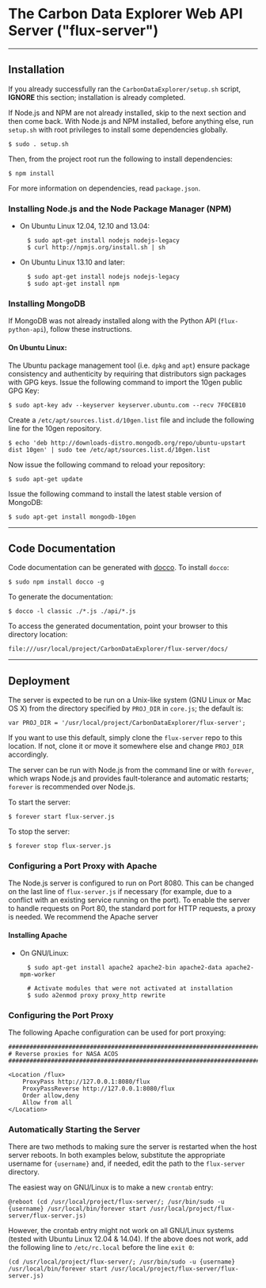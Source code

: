 The Carbon Data Explorer Web API Server ("flux-server")
=======================================================

* * * * * * * * * * * * * * * * * * * * * * * * * * * * * * * * * * * * * * * *

Installation
---------------------------------

If you already successfully ran the `CarbonDataExplorer/setup.sh` script,
**IGNORE** this section; installation is already completed.

If Node.js and NPM are not already installed, skip to the next section and then come back.
With Node.js and NPM installed, before anything else, run `setup.sh` with root privileges to install some dependencies globally.

    $ sudo . setup.sh

Then, from the project root run the following to install dependencies:

    $ npm install

For more information on dependencies, read `package.json`.


### Installing Node.js and the Node Package Manager (NPM)

* On Ubuntu Linux 12.04, 12.10 and 13.04:

        $ sudo apt-get install nodejs nodejs-legacy
        $ curl http://npmjs.org/install.sh | sh

* On Ubuntu Linux 13.10 and later:

        $ sudo apt-get install nodejs nodejs-legacy
        $ sudo apt-get install npm


### Installing MongoDB

If MongoDB was not already installed along with the Python API (`flux-python-api`), follow these instructions.

#### On Ubuntu Linux:

The Ubuntu package management tool (i.e. `dpkg` and `apt`) ensure package consistency and authenticity by requiring that distributors sign packages with GPG keys. Issue the following command to import the 10gen public GPG Key:

    $ sudo apt-key adv --keyserver keyserver.ubuntu.com --recv 7F0CEB10

Create a `/etc/apt/sources.list.d/10gen.list` file and include the following line for the 10gen repository.

    $ echo 'deb http://downloads-distro.mongodb.org/repo/ubuntu-upstart dist 10gen' | sudo tee /etc/apt/sources.list.d/10gen.list

Now issue the following command to reload your repository:

    $ sudo apt-get update

Issue the following command to install the latest stable version of MongoDB:

    $ sudo apt-get install mongodb-10gen


* * * * * * * * * * * * * * * * * * * * * * * * * * * * * * * * * * * * * * *

Code Documentation
---------------------------------

Code documentation can be generated with [docco](http://jashkenas.github.io/docco/). To install `docco`:

    $ sudo npm install docco -g

To generate the documentation:

    $ docco -l classic ./*.js ./api/*.js

To access the generated documentation, point your browser to this directory location:

    file:///usr/local/project/CarbonDataExplorer/flux-server/docs/


* * * * * * * * * * * * * * * * * * * * * * * * * * * * * * * * * * * * * * *

Deployment
---------------------------------

The server is expected to be run on a Unix-like system (GNU Linux or Mac OS X) from the directory specified by `PROJ_DIR` in `core.js`; the default is:

    var PROJ_DIR = '/usr/local/project/CarbonDataExplorer/flux-server';

If you want to use this default, simply clone the `flux-server` repo to this location.
If not, clone it or move it somewhere else and change `PROJ_DIR` accordingly.

The server can be run with Node.js from the command line or with `forever`, which wraps Node.js and provides fault-tolerance and automatic restarts; `forever` is recommended over Node.js.

To start the server:

    $ forever start flux-server.js

To stop the server:

    $ forever stop flux-server.js


### Configuring a Port Proxy with Apache

The Node.js server is configured to run on Port 8080.
This can be changed on the last line of `flux-server.js` if necessary (for example, due to a conflict with an existing service running on the port).
To enable the server to handle requests on Port 80, the standard port for HTTP requests, a proxy is needed.
We recommend the Apache server

#### Installing Apache

* On GNU/Linux:

        $ sudo apt-get install apache2 apache2-bin apache2-data apache2-mpm-worker

        # Activate modules that were not activated at installation
        $ sudo a2enmod proxy proxy_http rewrite

### Configuring the Port Proxy

The following Apache configuration can be used for port proxying:

    ############################################################################
    # Reverse proxies for NASA ACOS
    ############################################################################

    <Location /flux>
        ProxyPass http://127.0.0.1:8080/flux
        ProxyPassReverse http://127.0.0.1:8080/flux
        Order allow,deny
        Allow from all
    </Location>

### Automatically Starting the Server

There are two methods to making sure the server is restarted when the host server reboots.
In both examples below, substitute the appropriate username for `{username}` and, if needed, edit the path to the `flux-server` directory.

The easiest way on GNU/Linux is to make a new `crontab` entry:

    @reboot (cd /usr/local/project/flux-server/; /usr/bin/sudo -u {username} /usr/local/bin/forever start /usr/local/project/flux-server/flux-server.js)

However, the crontab entry might not work on all GNU/Linux systems (tested with Ubuntu Linux 12.04 & 14.04).
If the above does not work, add the following line to `/etc/rc.local` before the line `exit 0`:

    (cd /usr/local/project/flux-server/; /usr/bin/sudo -u {username} /usr/local/bin/forever start /usr/local/project/flux-server/flux-server.js)
